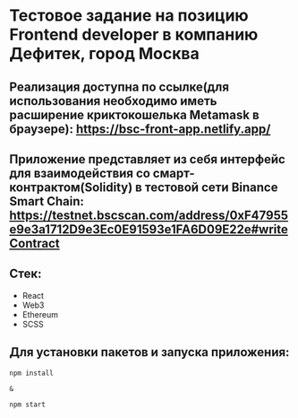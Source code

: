 # Тестовое задание на позицию Frontend developer в компанию Дефитек, город Москва

## Реализация доступна по ссылке(для использования необходимо иметь расширение криктокошелька Metamask в браузере): https://bsc-front-app.netlify.app/

## Приложение представляет из себя интерфейс для взаимодействия со смарт-контрактом(Solidity) в тестовой сети Binance Smart Chain: https://testnet.bscscan.com/address/0xF47955e9e3a1712D9e3Ec0E91593e1FA6D09E22e#writeContract

## Стек: 
- React
- Web3
- Ethereum
- SCSS

## Для установки пакетов и запуска приложения:

```
npm install

&

npm start
```
